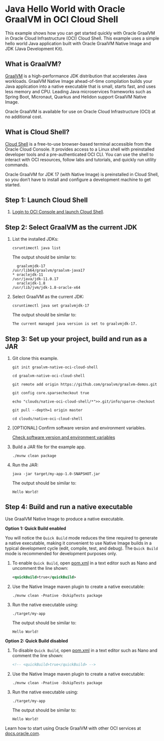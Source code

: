 # Java Hello World with Oracle GraalVM in OCI Cloud Shell

This example shows how you can get started quickly with Oracle GraalVM in Oracle Cloud Infrastructure (OCI) Cloud Shell. This example uses a simple hello world Java application built with Oracle GraalVM Native Image and JDK (Java Development Kit).

## What is GraalVM?

[GraalVM](https://www.oracle.com/in/java/graalvm/) is a high-performance JDK distribution that accelerates Java workloads. GraalVM Native Image ahead-of-time compilation builds your Java application into a native executable that is small, starts fast, and uses less memory and CPU. Leading Java microservices frameworks such as Spring Boot, Micronaut, Quarkus and Helidon support GraalVM Native Image.

Oracle GraalVM is available for use on Oracle Cloud Infrastructure (OCI) at no additional cost.

## What is Cloud Shell?

[Cloud Shell](https://www.oracle.com/devops/cloud-shell/) is a free-to-use browser-based terminal accessible from the Oracle Cloud Console. It provides access to a Linux shell with preinstalled developer tools and a pre-authenticated OCI CLI. You can use the shell to interact with OCI resources, follow labs and tutorials, and quickly run utility commands.

Oracle GraalVM for JDK 17 (with Native Image) is preinstalled in Cloud Shell, so you don’t have to install and configure a development machine to get started.

## Step 1: Launch Cloud Shell

1. [Login to OCI Console and launch Cloud Shell](https://cloud.oracle.com/?bdcstate=maximized&cloudshell=true).

## Step 2: Select GraalVM as the current JDK

1. List the installed JDKs:

    ```shell
    csruntimectl java list
    ```

    The output should be similar to:

    ```shell
      graalvmjdk-17                                                      /usr/lib64/graalvm/graalvm-java17
    * oraclejdk-11                                                                   /usr/java/jdk-11.0.17
      oraclejdk-1.8                                                        /usr/lib/jvm/jdk-1.8-oracle-x64
    ```

2. Select GraalVM as the current JDK:

    ```shell
    csruntimectl java set graalvmjdk-17
    ```

    The output should be similar to:

    ```shell
    The current managed java version is set to graalvmjdk-17.
    ```

## Step 3: Set up your project, build and run as a JAR

1. Git clone this example.

    ```shell
    git init graalvm-native-oci-cloud-shell

    cd graalvm-native-oci-cloud-shell

    git remote add origin https://github.com/graalvm/graalvm-demos.git

    git config core.sparsecheckout true

    echo "clouds/native-oci-cloud-shell/*">>.git/info/sparse-checkout

    git pull --depth=1 origin master

    cd clouds/native-oci-cloud-shell
    ```

2. [OPTIONAL] Confirm software version and environment variables.

    [Check software version and environment variables](README-check-version-env-vars.md)

3. Build a JAR file for the example app.

    ```shell
    ./mvnw clean package
    ```

4. Run the JAR:

    ```shell
    java -jar target/my-app-1.0-SNAPSHOT.jar
    ```

    The output should be similar to:

    ```text
    Hello World!
    ```

## Step 4: Build and run a native executable

Use GraalVM Native Image to produce a native executable.

**Option 1: Quick Build enabled**

You will notice the `Quick Build` mode reduces the time required to generate a native executable, making it convenient to use Native Image builds in a typical development cycle (edit, compile, test, and debug). The `Quick Build` mode is recommended for development purposes only.

1. To enable `Quick Build`, open [pom.xml](./pom.xml) in a text editor such as Nano and uncomment the line shown:

    ```xml
    <quickBuild>true</quickBuild>
    ```

2. Use the Native Image maven plugin to create a native executable:

    ```shell
    ./mvnw clean -Pnative -DskipTests package
    ```

3. Run the native executable using:

    ```shell
    ./target/my-app
    ```

    The output should be similar to:

    ```text
    Hello World!
    ```


**Option 2: Quick Build disabled**

1. To disable `Quick Build`, open [pom.xml](pom.xml) in a text editor such as Nano and comment the line shown:

    ```xml
    <!-- <quickBuild>true</quickBuild> -->
    ```

2. Use the Native Image maven plugin to create a native executable:

    ```shell
    ./mvnw clean -Pnative -DskipTests package
    ```

3. Run the native executable using:

    ```shell
    ./target/my-app
    ```

    The output should be similar to:

    ```text
    Hello World!
    ```

Learn how to start using Oracle GraalVM with other OCI services at [docs.oracle.com](https://docs.oracle.com/en/graalvm/jdk/23/docs/getting-started/oci/).